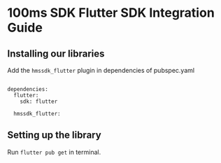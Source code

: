 
# 100ms SDK Flutter SDK Integration Guide

## Installing our libraries

Add the `hmssdk_flutter` plugin in dependencies of pubspec.yaml

```dart: #pubspec.yaml

dependencies:
  flutter:
    sdk: flutter

  hmssdk_flutter:
```
## Setting up the library

Run `flutter pub get` in terminal.



